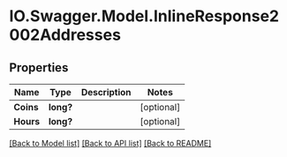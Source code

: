 # IO.Swagger.Model.InlineResponse2002Addresses
## Properties

Name | Type | Description | Notes
------------ | ------------- | ------------- | -------------
**Coins** | **long?** |  | [optional] 
**Hours** | **long?** |  | [optional] 

[[Back to Model list]](../README.md#documentation-for-models) [[Back to API list]](../README.md#documentation-for-api-endpoints) [[Back to README]](../README.md)


